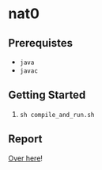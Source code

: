 # nat0

## Prerequistes

- `java`
- `javac`

## Getting Started

1. `sh compile_and_run.sh`

## Report

[Over here](./report.md)!
